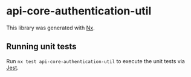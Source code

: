 # api-core-authentication-util

This library was generated with [Nx](https://nx.dev).

## Running unit tests

Run `nx test api-core-authentication-util` to execute the unit tests via [Jest](https://jestjs.io).
